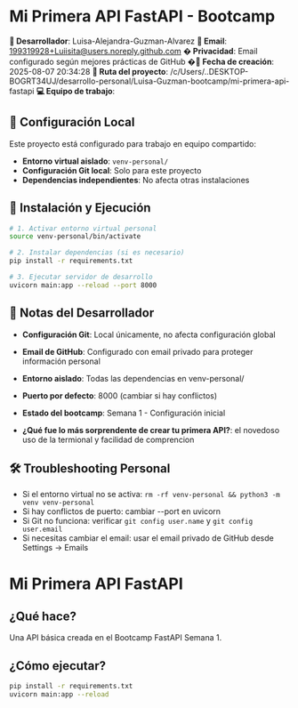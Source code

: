 # Mi Primera API FastAPI - Bootcamp

**👤 Desarrollador**: Luisa-Alejandra-Guzman-Alvarez
**📧 Email**: 199319928+Luiisita@users.noreply.github.com
**� Privacidad**: Email configurado según mejores prácticas de GitHub
**�📅 Fecha de creación**: 2025-08-07 20:34:28
**📂 Ruta del proyecto**: /c/Users/..DESKTOP-BOGRT34UJ/desarrollo-personal/Luisa-Guzman-bootcamp/mi-primera-api-fastapi
**💻 Equipo de trabajo**: 

## 🔧 Configuración Local

Este proyecto está configurado para trabajo en equipo compartido:

- **Entorno virtual aislado**: `venv-personal/`
- **Configuración Git local**: Solo para este proyecto
- **Dependencias independientes**: No afecta otras instalaciones

## 🚀 Instalación y Ejecución

```bash
# 1. Activar entorno virtual personal
source venv-personal/bin/activate

# 2. Instalar dependencias (si es necesario)
pip install -r requirements.txt

# 3. Ejecutar servidor de desarrollo
uvicorn main:app --reload --port 8000
```

## 📝 Notas del Desarrollador

- **Configuración Git**: Local únicamente, no afecta configuración global
- **Email de GitHub**: Configurado con email privado para proteger información personal
- **Entorno aislado**: Todas las dependencias en venv-personal/
- **Puerto por defecto**: 8000 (cambiar si hay conflictos)
- **Estado del bootcamp**: Semana 1 - Configuración inicial

- **¿Qué fue lo más sorprendente de crear tu primera API?**: el novedoso uso de la termional y 
facilidad de comprencion

## 🛠️ Troubleshooting Personal

- Si el entorno virtual no se activa: `rm -rf venv-personal && python3 -m venv venv-personal`
- Si hay conflictos de puerto: cambiar --port en uvicorn
- Si Git no funciona: verificar `git config user.name` y `git config user.email`
- Si necesitas cambiar el email: usar el email privado de GitHub desde Settings → Emails

# Mi Primera API FastAPI

## ¿Qué hace?

Una API básica creada en el Bootcamp FastAPI Semana 1.

## ¿Cómo ejecutar?

```bash
pip install -r requirements.txt
uvicorn main:app --reload
```
